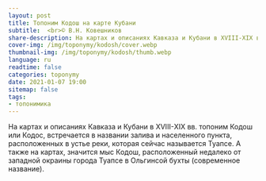 ```yaml
---
layout: post
title: Топоним Кодош на карте Кубани
subtitle:  <br>© В.Н. Ковешников
share-description: На картах и описаниях Кавказа и Кубани в ХVIII-ХIХ вв. топоним Кодош или Кодос, встречается в названии залива и населенного пункта, расположенных в устье реки, которая сейчас называется Туапсе.
cover-img: /img/toponymy/kodosh/cover.webp
thumbnail-img: /img/toponymy/kodosh/thumb.webp
language: ru
readtime: false
categories: toponymy
date: 2021-01-07 19:00
sitemap: false
tags:
- топонимика
---
```

На картах и описаниях Кавказа и Кубани в ХVIII-ХIХ вв. топоним Кодош или Кодос, встречается в названии залива и населенного пункта, расположенных в устье реки, которая сейчас называется Туапсе. А также на картах, значится мыс Кодош, расположенный недалеко от западной окраины города Туапсе в Ольгинсой бухты (современное название).
